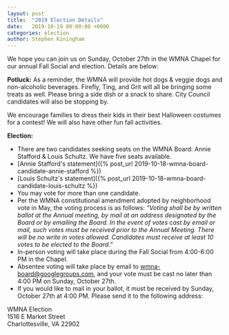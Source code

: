 ```yaml
---
layout: post
title:  "2019 Election Details"
date:   2019-10-19 00:00:00 +0000
categories: election
author: Stephen Kiningham
---
```


We hope you can join us on Sunday, October 27th in the WMNA Chapel for our annual Fall Social and election. Details are below:

**Potluck:** As a reminder, the WMNA will provide hot dogs & veggie dogs and non-alcoholic beverages. Firefly, Ting, and Grit will all be bringing some treats as well. Please bring a side dish or a snack to share. City Council candidates will also be stopping by.

We encourage families to dress their kids in their best Halloween costumes for a contest! We will also have other fun fall activities.

**Election:**

* There are two candidates seeking seats on the WMNA Board: Annie Stafford & Louis Schultz. We have five seats available.
* [Annie Stafford's statement]({% post_url 2019-10-18-wmna-board-candidate-annie-stafford %})
* [Louis Schultz's statement]({% post_url 2019-10-18-wmna-board-candidate-louis-schultz %})
* You may vote for more than one candidate.
* Per the WMNA constitutional amendment adopted by neighborhood vote in May, the voting process is as follows: *“Voting shall be by written ballot at the Annual meeting, by mail at an address designated by the Board or by emailing the Board. In the event of votes cast by email or mail, such votes must be received prior to the Annual Meeting. There will be no write in votes allowed. Candidates must receive at least 10 votes to be elected to the Board.”*
* In-person voting will take place during the Fall Social from 4:00-6:00 PM in the Chapel.
* Absentee voting will take place by email to wmna-board@googlegroups.com, and your vote must be cast no later than 4:00 PM on Sunday, October 27th.
* If you would like to mail in your ballot, it must be received by Sunday, October 27th at 4:00 PM. Please send it to the following address:

WMNA Election\
1516 E Market Street\
Charlottesville, VA 22902
